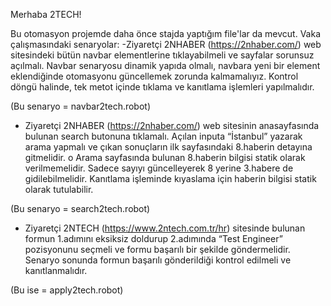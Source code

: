 Merhaba 2TECH!

Bu otomasyon projemde daha önce stajda yaptığım file'lar da mevcut. Vaka çalışmasındaki senaryolar:
-Ziyaretçi 2NHABER (https://2nhaber.com/) web sitesindeki bütün navbar elementlerine tıklayabilmeli ve sayfalar 
sorunsuz açılmalı.
 Navbar senaryosu dinamik yapıda olmalı, navbara yeni bir element eklendiğinde otomasyonu 
güncellemek zorunda kalmamalıyız. Kontrol döngü halinde, tek metot içinde tıklama ve kanıtlama 
işlemleri yapılmalıdır.




(Bu senaryo =  navbar2tech.robot)




- Ziyaretçi 2NHABER (https://2nhaber.com/) web sitesinin anasayfasında bulunan search butonuna tıklamalı. 
Açılan inputa “İstanbul” yazarak arama yapmalı ve çıkan sonuçların ilk sayfasındaki 8.haberin detayına gitmelidir. 
o Arama sayfasında bulunan 8.haberin bilgisi statik olarak verilmemelidir. Sadece sayıyı güncelleyerek 8 
yerine 3.habere de gidilebilmelidir. Kanıtlama işleminde kıyaslama için haberin bilgisi statik olarak 
tutulabilir.





(Bu senaryo = search2tech.robot)





- Ziyaretçi 2NTECH (https://www.2ntech.com.tr/hr) sitesinde bulunan formun 1.adımını eksiksiz doldurup 
2.adımında “Test Engineer” pozisyonunu seçmeli ve formu başarılı bir şekilde göndermelidir. 
 Senaryo sonunda formun başarılı gönderildiği kontrol edilmeli ve kanıtlanmalıdır.



(Bu ise  = apply2tech.robot)


